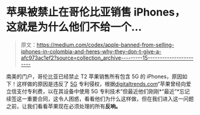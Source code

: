 # 苹果被禁止在哥伦比亚销售 iPhones，这就是为什么他们不给一个…

> 原文：<https://medium.com/codex/apple-banned-from-selling-iphones-in-colombia-and-heres-why-they-don-t-give-a-afc973ac1ef2?source=collection_archive---------15----------------------->

南美的门户，哥伦比亚已经禁止 T2 苹果销售所有包含 5G 的 iPhones，原因如下！这样做的原因是违反了 [5G](https://www.digitaltrends.com/mobile/what-frequency-is-5g-all-the-different-5g-ranges-explained/) 专利侵权，根据[digitaltrends.com](http://digitaltrends.com/)“苹果曾经向爱立信支付专利费，以在其设备中使用 5G 专利技术”但最近他们刚刚*“最近”*忘记续签这一重要合同，这令人困惑，看看他们为什么这样做，但在我们进入这一问题之前，让我们看看苹果现在必须处理的所有**反响。**